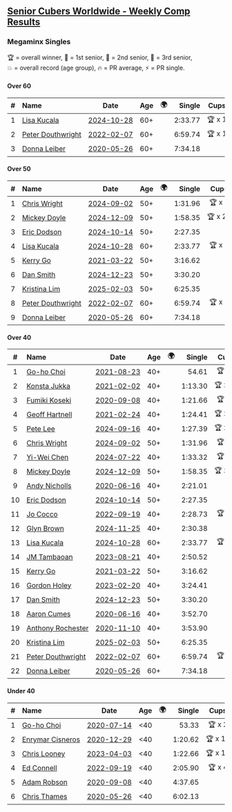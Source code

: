 <style>table {white-space: nowrap;}</style>
<link rel="stylesheet" type="text/css" href="/scw-comp/css/flags.css" />

## [Senior Cubers Worldwide - Weekly Comp Results](/scw-comp/results/)
### Megaminx Singles

<span style="white-space: nowrap;">🏆 = overall winner</span>, <span style="white-space: nowrap;">🥇 = 1st senior</span>, <span style="white-space: nowrap;">🥈 = 2nd senior</span>, <span style="white-space: nowrap;">🥉 = 3rd senior</span>, <span style="white-space: nowrap;">💥 = overall record (age group)</span>, <span style="white-space: nowrap;">🔥 = PR average</span>, <span style="white-space: nowrap;">⚡ = PR single</span>.

#### Over 60

| # | Name | Date | Age | 🌍 | Single | Cups | Medals | Achievements | Video |
| :--: | :-- | :--: | :--: | :--: | --: | :--: | :-- | :-- | :-- |
| 1 | [Lisa Kucala](../../persons/lisa_kucala/minx.md) | [2024-10-28](../../results/2024-10-28/minx.md) | 60+ | <i class="flag flag-US" /> | 2:33.77 | 🏆 x 1 | 🥇 x 1, 🥈 x 13, 🥉 x 8 | 💥 x 4, 🔥 x 7, ⚡ x 9 | [Desktop](https://www.facebook.com/events/946695540632554/permalink/956140366354738) / [Mobile](https://m.facebook.com/events/946695540632554?view=permalink&id=956140366354738) |
| 2 | [Peter Douthwright](../../persons/peter_douthwright/minx.md) | [2022-02-07](../../results/2022-02-07/minx.md) | 60+ | <i class="flag flag-CA" /> | 6:59.74 | 🏆 x 1 | 🥇 x 1 | 💥 x 1, ⚡ x 1 | [Desktop](https://www.facebook.com/622712395/videos/pcb.1016259075658167/1129662141151036) / [Mobile](https://m.facebook.com/622712395/videos/pcb.1016259075658167/1129662141151036) |
| 3 | [Donna Leiber](../../persons/donna_leiber/minx.md) | [2020-05-26](../../results/2020-05-26/minx.md) | 60+ | <i class="flag flag-US" /> | 7:34.18 |  |  | 💥 x 1, ⚡ x 1 | [Desktop](https://www.facebook.com/events/688407551989463/permalink/690856405077911) / [Mobile](https://m.facebook.com/events/688407551989463?view=permalink&id=690856405077911) |

#### Over 50

| # | Name | Date | Age | 🌍 | Single | Cups | Medals | Achievements | Video |
| :--: | :-- | :--: | :--: | :--: | --: | :--: | :-- | :-- | :-- |
| 1 | [Chris Wright](../../persons/chris_wright/minx.md) | [2024-09-02](../../results/2024-09-02/minx.md) | 50+ | <i class="flag flag-GB" /> | 1:31.96 | 🏆 x 6 | 🥇 x 6, 🥈 x 2 | 💥 x 7, 🔥 x 7, ⚡ x 5 | [Desktop](https://www.facebook.com/events/536643418925945/permalink/539042085352745) / [Mobile](https://m.facebook.com/events/536643418925945?view=permalink&id=539042085352745) |
| 2 | [Mickey Doyle](../../persons/mickey_doyle/minx.md) | [2024-12-09](../../results/2024-12-09/minx.md) | 50+ | <i class="flag flag-US" /> | 1:58.35 | 🏆 x 26 | 🥇 x 34, 🥈 x 13, 🥉 x 4 | 🔥 x 14, ⚡ x 19 | [Desktop](https://www.facebook.com/events/984530303534896/permalink/993909205930339) / [Mobile](https://m.facebook.com/events/984530303534896?view=permalink&id=993909205930339) |
| 3 | [Eric Dodson](../../persons/eric_dodson/minx.md) | [2024-10-14](../../results/2024-10-14/minx.md) | 50+ | <i class="flag flag-US" /> | 2:27.35 |  | 🥈 x 1, 🥉 x 1 | 🔥 x 2, ⚡ x 3 | [Desktop](https://www.facebook.com/events/892899002359105/permalink/902201954762143) / [Mobile](https://m.facebook.com/events/892899002359105?view=permalink&id=902201954762143) |
| 4 | [Lisa Kucala](../../persons/lisa_kucala/minx.md) | [2024-10-28](../../results/2024-10-28/minx.md) | 60+ | <i class="flag flag-US" /> | 2:33.77 | 🏆 x 1 | 🥇 x 1, 🥈 x 13, 🥉 x 8 | 💥 x 4, 🔥 x 7, ⚡ x 9 | [Desktop](https://www.facebook.com/events/946695540632554/permalink/956140366354738) / [Mobile](https://m.facebook.com/events/946695540632554?view=permalink&id=956140366354738) |
| 5 | [Kerry Go](../../persons/kerry_go/minx.md) | [2021-03-22](../../results/2021-03-22/minx.md) | 50+ | <i class="flag flag-US" /> | 3:16.62 |  | 🥈 x 1, 🥉 x 1 | 🔥 x 2, ⚡ x 3 | [Desktop](https://www.facebook.com/events/802754890451423/permalink/806703126723266) / [Mobile](https://m.facebook.com/events/802754890451423?view=permalink&id=806703126723266) |
| 6 | [Dan Smith](../../persons/dan_smith/minx.md) | [2024-12-23](../../results/2024-12-23/minx.md) | 50+ | <i class="flag flag-US" /> | 3:30.20 |  | 🥈 x 5, 🥉 x 5 | ⚡ x 6 | [Desktop](https://www.facebook.com/events/1148887196801084/permalink/1157850119238125) / [Mobile](https://m.facebook.com/events/1148887196801084?view=permalink&id=1157850119238125) |
| 7 | [Kristina Lim](../../persons/kristina_lim/minx.md) | [2025-02-03](../../results/2025-02-03/minx.md) | 50+ | <i class="flag flag-US" /> | 6:25.35 |  | 🥉 x 1 | ⚡ x 1 | [Desktop](https://www.facebook.com/1045330593/videos/9543098369080309) / [Mobile](https://m.facebook.com/1045330593/videos/9543098369080309) |
| 8 | [Peter Douthwright](../../persons/peter_douthwright/minx.md) | [2022-02-07](../../results/2022-02-07/minx.md) | 60+ | <i class="flag flag-CA" /> | 6:59.74 | 🏆 x 1 | 🥇 x 1 | 💥 x 1, ⚡ x 1 | [Desktop](https://www.facebook.com/622712395/videos/pcb.1016259075658167/1129662141151036) / [Mobile](https://m.facebook.com/622712395/videos/pcb.1016259075658167/1129662141151036) |
| 9 | [Donna Leiber](../../persons/donna_leiber/minx.md) | [2020-05-26](../../results/2020-05-26/minx.md) | 60+ | <i class="flag flag-US" /> | 7:34.18 |  |  | 💥 x 1, ⚡ x 1 | [Desktop](https://www.facebook.com/events/688407551989463/permalink/690856405077911) / [Mobile](https://m.facebook.com/events/688407551989463?view=permalink&id=690856405077911) |

#### Over 40

| # | Name | Date | Age | 🌍 | Single | Cups | Medals | Achievements | Video |
| :--: | :-- | :--: | :--: | :--: | --: | :--: | :-- | :-- | :-- |
| 1 | [Go-ho Choi](../../persons/go_ho_choi/minx.md) | [2021-08-23](../../results/2021-08-23/minx.md) | 40+ | <i class="flag flag-KR" /> | 54.61 | 🏆 x 2 | 🥇 x 1 | 💥 x 2, 🔥 x 2, ⚡ x 2 | [Desktop](https://www.facebook.com/events/992549044856331/permalink/993506081427294) / [Mobile](https://m.facebook.com/events/992549044856331?view=permalink&id=993506081427294) |
| 2 | [Konsta Jukka](../../persons/konsta_jukka/minx.md) | [2021-02-02](../../results/2021-02-02/minx.md) | 40+ | <i class="flag flag-FI" /> | 1:13.30 | 🏆 x 21 | 🥇 x 28, 🥈 x 8 | 💥 x 9, 🔥 x 8, ⚡ x 5 | [Desktop](https://www.facebook.com/events/176364004262939/permalink/180425250523481) / [Mobile](https://m.facebook.com/events/176364004262939?view=permalink&id=180425250523481) |
| 3 | [Fumiki Koseki](../../persons/fumiki_koseki/minx.md) | [2020-09-08](../../results/2020-09-08/minx.md) | 40+ | <i class="flag flag-JP" /> | 1:21.66 | 🏆 x 8 | 🥇 x 8, 🥈 x 13, 🥉 x 4 | 💥 x 2, 🔥 x 4, ⚡ x 1 | [Desktop](https://www.facebook.com/events/660661614881054/permalink/665531487727400) / [Mobile](https://m.facebook.com/events/660661614881054?view=permalink&id=665531487727400) |
| 4 | [Geoff Hartnell](../../persons/geoff_hartnell/minx.md) | [2021-02-24](../../results/2021-02-24/minx.md) | 40+ | <i class="flag flag-GB" /> | 1:24.41 | 🏆 x 19 | 🥇 x 25, 🥈 x 14, 🥉 x 7 | 💥 x 5, 🔥 x 4, ⚡ x 6 | [Desktop](https://www.facebook.com/events/264199631979561/permalink/268054231594101) / [Mobile](https://m.facebook.com/events/264199631979561?view=permalink&id=268054231594101) |
| 5 | [Pete Lee](../../persons/pete_lee/minx.md) | [2024-09-16](../../results/2024-09-16/minx.md) | 40+ | <i class="flag flag-GB" /> | 1:27.39 | 🏆 x 12 | 🥇 x 12, 🥈 x 8 | 🔥 x 8, ⚡ x 7 | [Desktop](https://www.facebook.com/events/1432335554111064/permalink/1440899776587975) / [Mobile](https://m.facebook.com/events/1432335554111064?view=permalink&id=1440899776587975) |
| 6 | [Chris Wright](../../persons/chris_wright/minx.md) | [2024-09-02](../../results/2024-09-02/minx.md) | 50+ | <i class="flag flag-GB" /> | 1:31.96 | 🏆 x 6 | 🥇 x 6, 🥈 x 2 | 💥 x 7, 🔥 x 7, ⚡ x 5 | [Desktop](https://www.facebook.com/events/536643418925945/permalink/539042085352745) / [Mobile](https://m.facebook.com/events/536643418925945?view=permalink&id=539042085352745) |
| 7 | [Yi-Wei Chen](../../persons/yi_wei_chen/minx.md) | [2024-07-22](../../results/2024-07-22/minx.md) | 40+ | <i class="flag flag-TW" /> | 1:33.32 | 🏆 x 5 | 🥇 x 8, 🥈 x 4, 🥉 x 4 | 🔥 x 7, ⚡ x 14 | [Desktop](https://www.facebook.com/events/909767637577126/permalink/916377866916103) / [Mobile](https://m.facebook.com/events/909767637577126?view=permalink&id=916377866916103) |
| 8 | [Mickey Doyle](../../persons/mickey_doyle/minx.md) | [2024-12-09](../../results/2024-12-09/minx.md) | 50+ | <i class="flag flag-US" /> | 1:58.35 | 🏆 x 26 | 🥇 x 34, 🥈 x 13, 🥉 x 4 | 🔥 x 14, ⚡ x 19 | [Desktop](https://www.facebook.com/events/984530303534896/permalink/993909205930339) / [Mobile](https://m.facebook.com/events/984530303534896?view=permalink&id=993909205930339) |
| 9 | [Andy Nicholls](../../persons/andy_nicholls/minx.md) | [2020-06-16](../../results/2020-06-16/minx.md) | 40+ | <i class="flag flag-GB" /> | 2:21.01 |  | 🥈 x 8 | 🔥 x 5, ⚡ x 4 | [Desktop](https://www.facebook.com/events/604103587178706/permalink/606984593557272) / [Mobile](https://m.facebook.com/events/604103587178706?view=permalink&id=606984593557272) |
| 10 | [Eric Dodson](../../persons/eric_dodson/minx.md) | [2024-10-14](../../results/2024-10-14/minx.md) | 50+ | <i class="flag flag-US" /> | 2:27.35 |  | 🥈 x 1, 🥉 x 1 | 🔥 x 2, ⚡ x 3 | [Desktop](https://www.facebook.com/events/892899002359105/permalink/902201954762143) / [Mobile](https://m.facebook.com/events/892899002359105?view=permalink&id=902201954762143) |
| 11 | [Jo Cocco](../../persons/jo_cocco/minx.md) | [2022-09-19](../../results/2022-09-19/minx.md) | 40+ | <i class="flag flag-GB" /> | 2:28.73 | 🏆 x 1 | 🥇 x 3, 🥈 x 3, 🥉 x 4 | 🔥 x 5, ⚡ x 6 | [Desktop](https://www.facebook.com/JoCocco/videos/606202337907410) / [Mobile](https://m.facebook.com/JoCocco/videos/606202337907410) |
| 12 | [Glyn Brown](../../persons/glyn_brown/minx.md) | [2024-11-25](../../results/2024-11-25/minx.md) | 40+ | <i class="flag flag-GB" /> | 2:30.38 |  | 🥉 x 1 | 🔥 x 1, ⚡ x 2 | [Desktop](https://www.facebook.com/events/1257789925369732/permalink/1266646944484030) / [Mobile](https://m.facebook.com/events/1257789925369732?view=permalink&id=1266646944484030) |
| 13 | [Lisa Kucala](../../persons/lisa_kucala/minx.md) | [2024-10-28](../../results/2024-10-28/minx.md) | 60+ | <i class="flag flag-US" /> | 2:33.77 | 🏆 x 1 | 🥇 x 1, 🥈 x 13, 🥉 x 8 | 💥 x 4, 🔥 x 7, ⚡ x 9 | [Desktop](https://www.facebook.com/events/946695540632554/permalink/956140366354738) / [Mobile](https://m.facebook.com/events/946695540632554?view=permalink&id=956140366354738) |
| 14 | [JM Tambaoan](../../persons/jm_tambaoan/minx.md) | [2023-08-21](../../results/2023-08-21/minx.md) | 40+ | <i class="flag flag-PH" /> | 2:50.52 |  | 🥇 x 1, 🥈 x 9, 🥉 x 7 | 🔥 x 5, ⚡ x 8 | [Desktop](https://www.facebook.com/events/1826888371060368/permalink/1834477746968097) / [Mobile](https://m.facebook.com/events/1826888371060368?view=permalink&id=1834477746968097) |
| 15 | [Kerry Go](../../persons/kerry_go/minx.md) | [2021-03-22](../../results/2021-03-22/minx.md) | 50+ | <i class="flag flag-US" /> | 3:16.62 |  | 🥈 x 1, 🥉 x 1 | 🔥 x 2, ⚡ x 3 | [Desktop](https://www.facebook.com/events/802754890451423/permalink/806703126723266) / [Mobile](https://m.facebook.com/events/802754890451423?view=permalink&id=806703126723266) |
| 16 | [Gordon Holey](../../persons/gordon_holey/minx.md) | [2023-02-20](../../results/2023-02-20/minx.md) | 40+ | <i class="flag flag-US" /> | 3:24.41 |  | 🥇 x 2, 🥉 x 2 | 🔥 x 1, ⚡ x 1 | [Desktop](https://www.facebook.com/events/569225115154363/permalink/574125621330979) / [Mobile](https://m.facebook.com/events/569225115154363?view=permalink&id=574125621330979) |
| 17 | [Dan Smith](../../persons/dan_smith/minx.md) | [2024-12-23](../../results/2024-12-23/minx.md) | 50+ | <i class="flag flag-US" /> | 3:30.20 |  | 🥈 x 5, 🥉 x 5 | ⚡ x 6 | [Desktop](https://www.facebook.com/events/1148887196801084/permalink/1157850119238125) / [Mobile](https://m.facebook.com/events/1148887196801084?view=permalink&id=1157850119238125) |
| 18 | [Aaron Cumes](../../persons/aaron_cumes/minx.md) | [2020-06-16](../../results/2020-06-16/minx.md) | 40+ | <i class="flag flag-GB" /> | 3:52.70 |  | 🥉 x 4 | ⚡ x 2 | [Desktop](https://www.facebook.com/events/604103587178706/permalink/604969967092068) / [Mobile](https://m.facebook.com/events/604103587178706?view=permalink&id=604969967092068) |
| 19 | [Anthony Rochester](../../persons/anthony_rochester/minx.md) | [2020-11-10](../../results/2020-11-10/minx.md) | 40+ | <i class="flag flag-AU" /> | 3:53.90 |  | 🥉 x 1 | ⚡ x 1 | [Desktop](https://www.facebook.com/events/355672432175632/permalink/356491568760385) / [Mobile](https://m.facebook.com/events/355672432175632?view=permalink&id=356491568760385) |
| 20 | [Kristina Lim](../../persons/kristina_lim/minx.md) | [2025-02-03](../../results/2025-02-03/minx.md) | 50+ | <i class="flag flag-US" /> | 6:25.35 |  | 🥉 x 1 | ⚡ x 1 | [Desktop](https://www.facebook.com/1045330593/videos/9543098369080309) / [Mobile](https://m.facebook.com/1045330593/videos/9543098369080309) |
| 21 | [Peter Douthwright](../../persons/peter_douthwright/minx.md) | [2022-02-07](../../results/2022-02-07/minx.md) | 60+ | <i class="flag flag-CA" /> | 6:59.74 | 🏆 x 1 | 🥇 x 1 | 💥 x 1, ⚡ x 1 | [Desktop](https://www.facebook.com/622712395/videos/pcb.1016259075658167/1129662141151036) / [Mobile](https://m.facebook.com/622712395/videos/pcb.1016259075658167/1129662141151036) |
| 22 | [Donna Leiber](../../persons/donna_leiber/minx.md) | [2020-05-26](../../results/2020-05-26/minx.md) | 60+ | <i class="flag flag-US" /> | 7:34.18 |  |  | 💥 x 1, ⚡ x 1 | [Desktop](https://www.facebook.com/events/688407551989463/permalink/690856405077911) / [Mobile](https://m.facebook.com/events/688407551989463?view=permalink&id=690856405077911) |

#### Under 40

| # | Name | Date | Age | 🌍 | Single | Cups | Medals | Achievements | Video |
| :--: | :-- | :--: | :--: | :--: | --: | :--: | :-- | :-- | :-- |
| 1 | [Go-ho Choi](../../persons/go_ho_choi/minx.md) | [2020-07-14](../../results/2020-07-14/minx.md) | <40 | <i class="flag flag-KR" /> | 53.33 | 🏆 x 2 | 🥇 x 1 | 💥 x 2, 🔥 x 2, ⚡ x 2 | [Desktop](https://www.facebook.com/events/1157754364595802/permalink/1158593647845207) / [Mobile](https://m.facebook.com/events/1157754364595802?view=permalink&id=1158593647845207) |
| 2 | [Enrymar Cisneros](../../persons/enrymar_cisneros/minx.md) | [2020-12-29](../../results/2020-12-29/minx.md) | <40 | <i class="flag flag-VE" /> | 1:20.62 | 🏆 x 16 |  | 🔥 x 8, ⚡ x 4 | [Desktop](https://www.facebook.com/events/807437066779451/permalink/810887233101101) / [Mobile](https://m.facebook.com/events/807437066779451?view=permalink&id=810887233101101) |
| 3 | [Chris Looney](../../persons/chris_looney/minx.md) | [2023-04-03](../../results/2023-04-03/minx.md) | <40 | <i class="flag flag-US" /> | 1:22.66 | 🏆 x 17 |  | 🔥 x 9, ⚡ x 8 | [Desktop](https://www.facebook.com/chris.looney/videos/906942077203519) / [Mobile](https://m.facebook.com/chris.looney/videos/906942077203519) |
| 4 | [Ed Connell](../../persons/ed_connell/minx.md) | [2022-09-19](../../results/2022-09-19/minx.md) | <40 | <i class="flag flag-IE" /> | 2:05.90 | 🏆 x 4 |  | 🔥 x 2, ⚡ x 3 | [Desktop](https://www.facebook.com/events/400132442274991/permalink/408930344728534) / [Mobile](https://m.facebook.com/events/400132442274991?view=permalink&id=408930344728534) |
| 5 | [Adam Robson](../../persons/adam_robson/minx.md) | [2020-09-08](../../results/2020-09-08/minx.md) | <40 | <i class="flag flag-GB" /> | 4:37.65 |  |  | ⚡ x 1 | [Desktop](https://www.facebook.com/100005428097972/videos/1462984990559090) / [Mobile](https://m.facebook.com/100005428097972/videos/1462984990559090) |
| 6 | [Chris Thames](../../persons/chris_thames/minx.md) | [2020-05-26](../../results/2020-05-26/minx.md) | <40 | <i class="flag flag-US" /> | 6:02.13 |  |  | ⚡ x 1 | [Desktop](https://www.facebook.com/events/688407551989463/permalink/690392548457630) / [Mobile](https://m.facebook.com/events/688407551989463?view=permalink&id=690392548457630) |


<!-- Global site tag (gtag.js) - Google Analytics -->
<script async src="https://www.googletagmanager.com/gtag/js?id=UA-86348435-3"></script>
<script>window.dataLayer = window.dataLayer || []; function gtag() {dataLayer.push(arguments);} gtag('js', new Date()); gtag('config', 'UA-86348435-3');</script>

